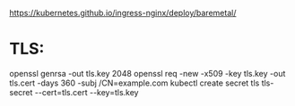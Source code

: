 https://kubernetes.github.io/ingress-nginx/deploy/baremetal/


# TLS:
openssl genrsa -out tls.key 2048 
openssl req -new -x509 -key tls.key -out tls.cert -days 360 -subj /CN=example.com
kubectl create secret tls tls-secret --cert=tls.cert --key=tls.key
